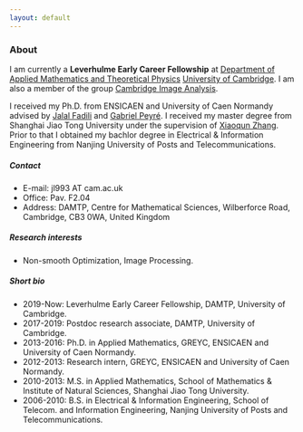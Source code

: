 ```yaml
---
layout: default
---
```



### About
I am currently a **Leverhulme Early Career Fellowship** at [Department of Applied Mathematics and Theoretical Physics](http://www.damtp.cam.ac.uk/) [University of Cambridge](https://www.cam.ac.uk/). I am also a member of the group [Cambridge Image Analysis](http://www.damtp.cam.ac.uk/research/cia/). 


I received my Ph.D. from ENSICAEN and University of Caen Normandy advised by [Jalal Fadili](https://fadili.users.greyc.fr/) and [Gabriel Peyré](http://gpeyre.github.io/). I received my master degree from Shanghai Jiao Tong University under the supervision of [Xiaoqun Zhang](http://math.sjtu.edu.cn/faculty/xqzhang/). Prior to that I obtained my bachlor degree in Electrical & Information Engineering from Nanjing University of Posts and Telecommunications.


##### Contact
- E-mail: jl993 AT cam.ac.uk
- Office: Pav. F2.04
- Address: DAMTP, Centre for Mathematical Sciences, Wilberforce Road, Cambridge, CB3 0WA, United Kingdom

##### Research interests
* Non-smooth Optimization, Image Processing.

##### Short bio
- 2019-Now: Leverhulme Early Career Fellowship, DAMTP, University of Cambridge.
- 2017-2019: Postdoc research associate, DAMTP, University of Cambridge.
- 2013-2016: Ph.D. in Applied Mathematics, GREYC, ENSICAEN and University of Caen Normandy. 
- 2012-2013: Research intern, GREYC, ENSICAEN and University of Caen Normandy.
- 2010-2013: M.S. in Applied Mathematics, School of Mathematics & Institute of Natural Sciences, Shanghai Jiao Tong University. 
- 2006-2010: B.S. in Electrical & Information Engineering, School of Telecom. and Information Engineering, Nanjing University of Posts and Telecommunications.
    